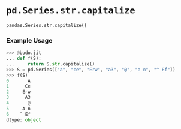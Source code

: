 # `pd.Series.str.capitalize`

`pandas.Series.str.capitalize()`

### Example Usage

``` py
>>> @bodo.jit
... def f(S):
...     return S.str.capitalize()
>>> S = pd.Series(["a", "ce", "Erw", "a3", "@", "a n", "^ Ef"])
>>> f(S)
0       A
1      Ce
2     Erw
3      A3
4       @
5     A n
6    ^ Ef
dtype: object
```


